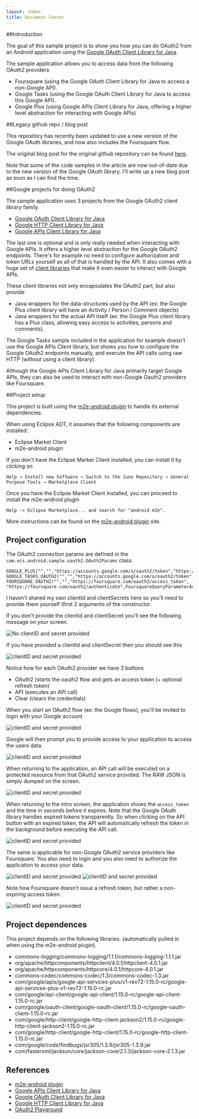 ```yaml
---
layout: index
title: Document Center
---
```


##Introduction

The goal of this sample project is to show you how you can do OAuth2 from an Android application using the [Google OAuth Client Library for Java](https://code.google.com/p/google-oauth-java-client/).

The sample application allows you to access data from the following OAuth2 providers

- Foursquare (using the Google OAuth Client Library for Java to access a non-Google API).
- Google Tasks  (using the Google OAuth Client Library for Java to access this Google API).
- Google Plus (using Google APIs Client Library for Java, offering a higher level abstraction for interacting with Google APIs) 

##Legacy github repo / blog post

This repository has recently been updated to use a new version of the Google OAuth libraries, and now also includes the Foursquare flow.

The original blog post for the original github repository can be found [here](http://blog.doityourselfandroid.com/2011/08/06/oauth-2-0-flow-android/).

Note that some of the code samples in the article are now out-of-date due to the new version of the Google OAuth library. I'll write up a new blog post as soon as I can find the time.

##Google projects for doing OAuth2

The sample application uses 3 projects from  the Google OAuth2 client library family. 

- [Google OAuth Client Library for Java](https://code.google.com/p/google-oauth-java-client/)
- [Google HTTP Client Library for Java](https://code.google.com/p/google-http-java-client/)
- [Google APIs Client Library for Java](http://code.google.com/p/google-api-java-client/)

The last one is optional and is only really needed when interacting with Google APIs. 
It offers a higher level abstraction for the Google OAuth2 endpoints.
There's for example no need to configure authorization and token URLs yourself as all of that is handled by the API.
It also comes with a huge set of [client libraries](https://code.google.com/p/google-api-java-client/wiki/APIs) that make it even easier to interact with Google APIs.

These client libraries not only encapsulates the OAuth2 part, but also provide

- Java wrappers for the data-structures used by the API (ex: the Google Plus client library will have an Activity / Person / Comment objects)
- Java wrappers for the actual API itself (ex: the Google Plus client library has a Plus class, allowing easy access to activities, persons and comments).

The Google Tasks sample included in the application for example doesn't use the Google APIs Client library, but shows you how to configure the Google OAuth2 endpoints manually, and execute the API calls using raw HTTP (without using a client library).

Although the Google APIs Client Library for Java primarily target Google APIs, they can also be used to interact with non-Google Oauth2 providers like Foursquare. 

##Project setup

This project is built using the [m2e-android plugin](http://rgladwell.github.io/m2e-android/index.html) to handle its external dependencies.

When using Eclipse ADT, it assumes that the following components are installed :

- Eclipse Market Client
- m2e-android plugin

If you don't have the Eclipse Marker Client installed, you can install it by clicking on 

```Help → Install new Software → Switch to the Juno Repository → General Purpose Tools → Marketplace Client```

Once you have the Eclipse Market Client installed, you can proceed to install the m2e-android plugin

```Help -> Eclipse Marketplace... and search for "android m2e".```

More instructions can be found on the [m2e-android plugin](http://rgladwell.github.io/m2e-android/index.html) site.

## Project configuration

The OAuth2 connection params are defined in the ```com.ecs.android.sample.oauth2.OAuth2Params``` class.

	GOOGLE_PLUS("","","https://accounts.google.com/o/oauth2/token","https://accounts.google.com/o/oauth2/auth",BearerToken.authorizationHeaderAccessMethod(),PlusScopes.PLUS_ME,"http://localhost","plus","https://www.googleapis.com/plus/v1/people/me/activities/public"),
	GOOGLE_TASKS_OAUTH2("","","https://accounts.google.com/o/oauth2/token","https://accounts.google.com/o/oauth2/auth",BearerToken.authorizationHeaderAccessMethod(),"https://www.googleapis.com/auth/tasks","http://localhost","tasks","https://www.googleapis.com/tasks/v1/users/@me/lists"),
	FOURSQUARE_OAUTH2("","","https://foursquare.com/oauth2/access_token", "https://foursquare.com/oauth2/authenticate",FoursquareQueryParameterAccessMethod.getInstance(),"","http://localhost","foursquare","https://api.foursquare.com/v2/users/self/checkins"); 

I haven't shared my own clientId and clientSecrets here so you'll need to provide them yourself (first 2 arguments of the constructor.

If you don't provide the clientId and clientSecret you'll see the following message on your screen.

![No clientID and secret provided](https://dl.dropboxusercontent.com/u/13246619/Blog%20Articles/OAuth2Demo/10_noclientidandsecret.png)

If you have provided a clientId and clientSecret then you should see this

![clientID and secret provided](https://dl.dropboxusercontent.com/u/13246619/Blog%20Articles/OAuth2Demo/1_intro_screen.png)

Notice how for each OAuth2 provider we have 3 buttons

- OAuth2 (starts the oauth2 flow and gets an access token (+ optional refresh token)
- API (executes an API call)
- Clear (clears the credentials)

When you start an OAuth2 flow (ex: the Google flows), you'll be invited to login with your Google account

![clientID and secret provided](https://dl.dropboxusercontent.com/u/13246619/Blog%20Articles/OAuth2Demo/2_google_login.png)

Google will then prompt you to provide access to your application to access the users data.

![clientID and secret provided](https://dl.dropboxusercontent.com/u/13246619/Blog%20Articles/OAuth2Demo/3_google_authorization.png)
 
When returning to the application, an API call will be executed on a protected resource from that OAuth2 service provided. The RAW JSON is simply dumped on the screen.

![clientID and secret provided](https://dl.dropboxusercontent.com/u/13246619/Blog%20Articles/OAuth2Demo/4_api_call.png)

When returning to the intro screen, the application shows the ```access_token``` and the time in seconds before it expires. 
Note that the Google OAuth library handles expired tokens transparently.
So when clicking on the API button with an expired token, the API will automatically refresh the token in the background before executing the API call.  

![clientID and secret provided](https://dl.dropboxusercontent.com/u/13246619/Blog%20Articles/OAuth2Demo/5_accesstoken.png)
    
The same is applicable for non-Google OAuth2 service providers like Foursquare. You also need to login and you also need to authorize the 
application to access your data.
    
![clientID and secret provided](https://dl.dropboxusercontent.com/u/13246619/Blog%20Articles/OAuth2Demo/6_foursquare.png)
![clientID and secret provided](https://dl.dropboxusercontent.com/u/13246619/Blog%20Articles/OAuth2Demo/7_foursquare_login.png)

Note how Foursquare doesn't issue a refresh token, but rather a non-expiring access token.

![clientID and secret provided](https://dl.dropboxusercontent.com/u/13246619/Blog%20Articles/OAuth2Demo/9_accesstoken2.png)


## Project dependences

This project depends on the following libraries. (automatically pulled in when using the m2e-android plugin).

- commons-logging/commons-logging/1.1.1/commons-logging-1.1.1.jar
- org/apache/httpcomponents/httpclient/4.0.1/httpclient-4.0.1.jar
- org/apache/httpcomponents/httpcore/4.0.1/httpcore-4.0.1.jar
- commons-codec/commons-codec/1.3/commons-codec-1.3.jar
- com/google/apis/google-api-services-plus/v1-rev72-1.15.0-rc/google-api-services-plus-v1-rev72-1.15.0-rc.jar
- com/google/api-client/google-api-client/1.15.0-rc/google-api-client-1.15.0-rc.jar
- com/google/oauth-client/google-oauth-client/1.15.0-rc/google-oauth-client-1.15.0-rc.jar
- com/google/http-client/google-http-client-jackson2/1.15.0-rc/google-http-client-jackson2-1.15.0-rc.jar
- com/google/http-client/google-http-client/1.15.0-rc/google-http-client-1.15.0-rc.jar
- com/google/code/findbugs/jsr305/1.3.9/jsr305-1.3.9.jar
- com/fasterxml/jackson/core/jackson-core/2.1.3/jackson-core-2.1.3.jar

## References

- [m2e-android plugin](http://rgladwell.github.io/m2e-android/index.html)
- [Google APIs Client Library for Java](http://code.google.com/p/google-api-java-client/)
- [Google OAuth Client Library for Java](https://code.google.com/p/google-oauth-java-client/)
- [Google HTTP Client Library for Java](https://code.google.com/p/google-http-java-client/)
- [OAuth2 Playground](https://developers.google.com/oauthplayground)



